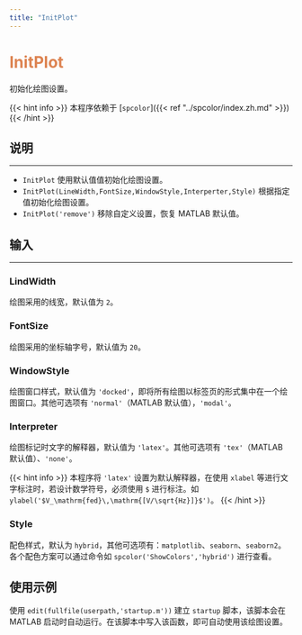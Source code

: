 ```yaml
---
title: "InitPlot"
---
```


# <font color="#DD8452"> InitPlot </font>

初始化绘图设置。

{{< hint info >}}
本程序依赖于 [`spcolor`]({{< ref "../spcolor/index.zh.md" >}}) 
{{< /hint >}}

## 说明
---

- `InitPlot` 使用默认值值初始化绘图设置。
- `InitPlot(LineWidth,FontSize,WindowStyle,Interperter,Style)` 根据指定值初始化绘图设置。
- `InitPlot('remove')` 移除自定义设置，恢复 MATLAB 默认值。

## 输入
---

### LindWidth

绘图采用的线宽，默认值为 `2`。

### FontSize

绘图采用的坐标轴字号，默认值为 `20`。

### WindowStyle

绘图窗口样式，默认值为 `'docked'`，即将所有绘图以标签页的形式集中在一个绘图窗口。其他可选项有 `'normal'`（MATLAB 默认值），`'modal'`。

### Interpreter

绘图标记时文字的解释器，默认值为 `'latex'`。其他可选项有 `'tex'`（MATLAB 默认值）、`'none'`。

{{< hint info >}}
本程序将 `'latex'` 设置为默认解释器，在使用 `xlabel` 等进行文字标注时，若设计数学符号，必须使用 `$` 进行标注。如 `ylabel('$V_\mathrm{fed}\,\mathrm{[V/\sqrt{Hz}]}$')`。
{{< /hint >}}

### Style

配色样式，默认为 `hybrid`，其他可选项有：`matplotlib`、`seaborn`、`seaborn2`。各个配色方案可以通过命令如 `spcolor('ShowColors','hybrid')` 进行查看。

## 使用示例

使用 `edit(fullfile(userpath,'startup.m'))` 建立 `startup` 脚本，该脚本会在 MATLAB 启动时自动运行。在该脚本中写入该函数，即可自动使用该绘图设置。
